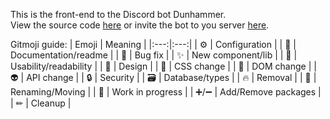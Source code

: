 This is the front-end to the Discord bot Dunhammer.  
View the source code [here](https://github.com/TheColorman/Dunhammer) or invite the bot to you server [here](https://discord.com/api/oauth2/authorize?client_id=671681661296967680&permissions=378091728064&scope=bot%20applications.commands).  
  
Gitmoji guide:
| Emoji | Meaning |
|:---:|:---:|
| ⚙ | Configuration |
| 📝 | Documentation/readme |
| 🐛 | Bug fix |
| ✨ | New component/lib |
| 🚸 | Usability/readability |
| 🎨 | Design |
| 💄 | CSS change |
| 🌲 | DOM change |
| 👽 | API change |
| 🔒 | Security |
| 🗃 | Database/types |
| 🔥 | Removal |
| 🚚 | Renaming/Moving |
| 🚧 | Work in progress |
| ➕/➖ | Add/Remove packages |
| ✏ | Cleanup |